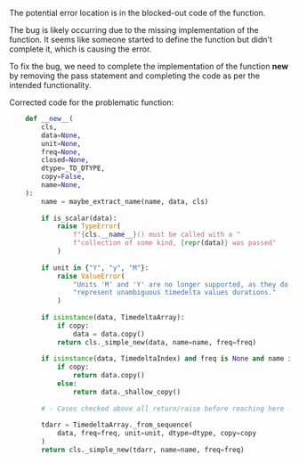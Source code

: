 The potential error location is in the blocked-out code of the function. 

The bug is likely occurring due to the missing implementation of the function. It seems like someone started to define the function but didn't complete it, which is causing the error.

To fix the bug, we need to complete the implementation of the function __new__ by removing the pass statement and completing the code as per the intended functionality.

Corrected code for the problematic function:
```python
    def __new__(
        cls,
        data=None,
        unit=None,
        freq=None,
        closed=None,
        dtype=_TD_DTYPE,
        copy=False,
        name=None,
    ):
        name = maybe_extract_name(name, data, cls)
    
        if is_scalar(data):
            raise TypeError(
                f"{cls.__name__}() must be called with a "
                f"collection of some kind, {repr(data)} was passed"
            )
    
        if unit in {"Y", "y", "M"}:
            raise ValueError(
                "Units 'M' and 'Y' are no longer supported, as they do not "
                "represent unambiguous timedelta values durations."
            )
    
        if isinstance(data, TimedeltaArray):
            if copy:
                data = data.copy()
            return cls._simple_new(data, name=name, freq=freq)
    
        if isinstance(data, TimedeltaIndex) and freq is None and name is None:
            if copy:
                return data.copy()
            else:
                return data._shallow_copy()
    
        # - Cases checked above all return/raise before reaching here - #
    
        tdarr = TimedeltaArray._from_sequence(
            data, freq=freq, unit=unit, dtype=dtype, copy=copy
        )
        return cls._simple_new(tdarr, name=name, freq=freq)
```